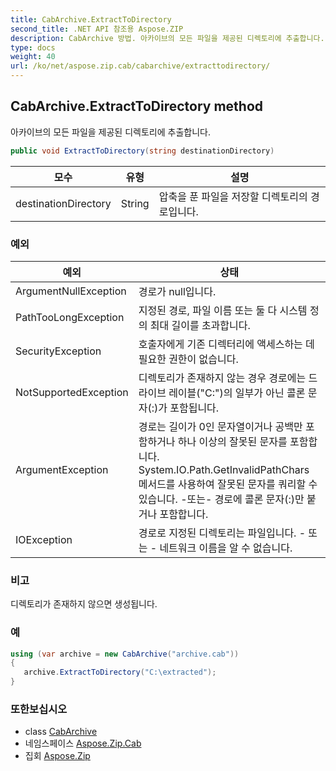 ```yaml
---
title: CabArchive.ExtractToDirectory
second_title: .NET API 참조용 Aspose.ZIP
description: CabArchive 방법. 아카이브의 모든 파일을 제공된 디렉토리에 추출합니다.
type: docs
weight: 40
url: /ko/net/aspose.zip.cab/cabarchive/extracttodirectory/
---
```

## CabArchive.ExtractToDirectory method

아카이브의 모든 파일을 제공된 디렉토리에 추출합니다.

```csharp
public void ExtractToDirectory(string destinationDirectory)
```

| 모수 | 유형 | 설명 |
| --- | --- | --- |
| destinationDirectory | String | 압축을 푼 파일을 저장할 디렉토리의 경로입니다. |

### 예외

| 예외 | 상태 |
| --- | --- |
| ArgumentNullException | 경로가 null입니다. |
| PathTooLongException | 지정된 경로, 파일 이름 또는 둘 다 시스템 정의 최대 길이를 초과합니다. |
| SecurityException | 호출자에게 기존 디렉터리에 액세스하는 데 필요한 권한이 없습니다. |
| NotSupportedException | 디렉토리가 존재하지 않는 경우 경로에는 드라이브 레이블("C:\")의 일부가 아닌 콜론 문자(:)가 포함됩니다. |
| ArgumentException | 경로는 길이가 0인 문자열이거나 공백만 포함하거나 하나 이상의 잘못된 문자를 포함합니다. System.IO.Path.GetInvalidPathChars 메서드를 사용하여 잘못된 문자를 쿼리할 수 있습니다. -또는- 경로에 콜론 문자(:)만 붙거나 포함합니다. |
| IOException | 경로로 지정된 디렉토리는 파일입니다. - 또는 - 네트워크 이름을 알 수 없습니다. |

### 비고

디렉토리가 존재하지 않으면 생성됩니다.

### 예

```csharp
using (var archive = new CabArchive("archive.cab")) 
{ 
   archive.ExtractToDirectory("C:\extracted");
}
```

### 또한보십시오

* class [CabArchive](../)
* 네임스페이스 [Aspose.Zip.Cab](../../cabarchive/)
* 집회 [Aspose.Zip](../../../)


